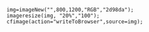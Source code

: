 ```luceescript+trycf
img=imageNew("",800,1200,"RGB","2d98da");
imageresize(img, "20%","100");
cfimage(action="writeToBrowser",source=img);
```